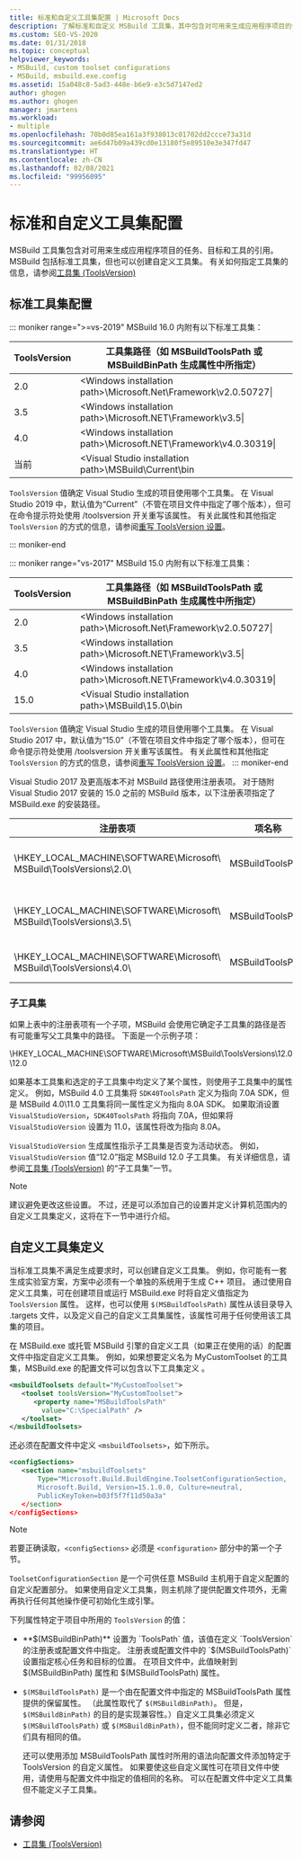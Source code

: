 ```yaml
---
title: 标准和自定义工具集配置 | Microsoft Docs
description: 了解标准和自定义 MSBuild 工具集，其中包含对可用来生成应用程序项目的任务、目标和工具的引用。
ms.custom: SEO-VS-2020
ms.date: 01/31/2018
ms.topic: conceptual
helpviewer_keywords:
- MSBuild, custom toolset configurations
- MSBuild, msbuild.exe.config
ms.assetid: 15a048c8-5ad3-448e-b6e9-e3c5d7147ed2
author: ghogen
ms.author: ghogen
manager: jmartens
ms.workload:
- multiple
ms.openlocfilehash: 70b0d85ea161a3f938013c01702dd2ccce73a31d
ms.sourcegitcommit: ae6d47b09a439cd0e13180f5e89510e3e347fd47
ms.translationtype: HT
ms.contentlocale: zh-CN
ms.lasthandoff: 02/08/2021
ms.locfileid: "99956095"
---
```

# <a name="standard-and-custom-toolset-configurations"></a>标准和自定义工具集配置

MSBuild 工具集包含对可用来生成应用程序项目的任务、目标和工具的引用。 MSBuild 包括标准工具集，但也可以创建自定义工具集。 有关如何指定工具集的信息，请参阅[工具集 (ToolsVersion)](../msbuild/msbuild-toolset-toolsversion.md)

## <a name="standard-toolset-configurations"></a>标准工具集配置

::: moniker range=">=vs-2019"
 MSBuild 16.0 内附有以下标准工具集：

|ToolsVersion|工具集路径（如 MSBuildToolsPath 或 MSBuildBinPath 生成属性中所指定）|
|------------------| - |
|2.0|\<Windows installation path>\Microsoft.Net\Framework\v2.0.50727\\|
|3.5|\<Windows installation path>\Microsoft.NET\Framework\v3.5\\|
|4.0|\<Windows installation path>\Microsoft.NET\Framework\v4.0.30319\\|
|当前|\<Visual Studio installation path>\MSBuild\Current\bin|

 `ToolsVersion` 值确定 Visual Studio 生成的项目使用哪个工具集。 在 Visual Studio 2019 中，默认值为“Current”（不管在项目文件中指定了哪个版本），但可在命令提示符处使用 /toolsversion 开关重写该属性。 有关此属性和其他指定 `ToolsVersion` 的方式的信息，请参阅[重写 ToolsVersion 设置](../msbuild/overriding-toolsversion-settings.md)。

 ::: moniker-end

::: moniker range="vs-2017"
 MSBuild 15.0 内附有以下标准工具集：

|ToolsVersion|工具集路径（如 MSBuildToolsPath 或 MSBuildBinPath 生成属性中所指定）|
|------------------| - |
|2.0|\<Windows installation path>\Microsoft.Net\Framework\v2.0.50727\\|
|3.5|\<Windows installation path>\Microsoft.NET\Framework\v3.5\\|
|4.0|\<Windows installation path>\Microsoft.NET\Framework\v4.0.30319\\|
|15.0|\<Visual Studio installation path>\MSBuild\15.0\bin|

 `ToolsVersion` 值确定 Visual Studio 生成的项目使用哪个工具集。 在 Visual Studio 2017 中，默认值为“15.0”（不管在项目文件中指定了哪个版本），但可在命令提示符处使用 /toolsversion 开关重写该属性。 有关此属性和其他指定 `ToolsVersion` 的方式的信息，请参阅[重写 ToolsVersion 设置](../msbuild/overriding-toolsversion-settings.md)。
 ::: moniker-end

Visual Studio 2017 及更高版本不对 MSBuild 路径使用注册表项。 对于随附 Visual Studio 2017 安装的 15.0 之前的 MSBuild 版本，以下注册表项指定了 MSBuild.exe 的安装路径。

|注册表项|项名称|字符串键值|
|------------------|--------------|----------------------|
|\HKEY_LOCAL_MACHINE\SOFTWARE\Microsoft\ MSBuild\ToolsVersions\2.0\\ |MSBuildToolsPath|.NET Framework 2.0 安装路径|
|\HKEY_LOCAL_MACHINE\SOFTWARE\Microsoft\ MSBuild\ToolsVersions\3.5\\ |MSBuildToolsPath|.NET Framework 3.5 安装路径|
|\HKEY_LOCAL_MACHINE\SOFTWARE\Microsoft\ MSBuild\ToolsVersions\4.0\\ |MSBuildToolsPath|.NET Framework 4 安装路径|

### <a name="sub-toolsets"></a>子工具集

 如果上表中的注册表项有一个子项，MSBuild 会使用它确定子工具集的路径是否有可能重写父工具集中的路径。 下面是一个示例子项：

 \HKEY_LOCAL_MACHINE\SOFTWARE\Microsoft\MSBuild\ToolsVersions\12.0\12.0

 如果基本工具集和选定的子工具集中均定义了某个属性，则使用子工具集中的属性定义。 例如，MSBuild 4.0 工具集将 `SDK40ToolsPath` 定义为指向 7.0A SDK，但是 MSBuild 4.0\11.0 工具集将同一属性定义为指向 8.0A SDK。 如果取消设置 `VisualStudioVersion`，`SDK40ToolsPath` 将指向 7.0A，但如果将 `VisualStudioVersion` 设置为 11.0，该属性将改为指向 8.0A。

 `VisualStudioVersion` 生成属性指示子工具集是否变为活动状态。 例如，`VisualStudioVersion` 值“12.0”指定 MSBuild 12.0 子工具集。 有关详细信息，请参阅[工具集 (ToolsVersion)](../msbuild/msbuild-toolset-toolsversion.md) 的“子工具集”一节。

> [!NOTE]
> 建议避免更改这些设置。 不过，还是可以添加自己的设置并定义计算机范围内的自定义工具集定义，这将在下一节中进行介绍。

## <a name="custom-toolset-definitions"></a>自定义工具集定义

 当标准工具集不满足生成要求时，可以创建自定义工具集。 例如，你可能有一套生成实验室方案，方案中必须有一个单独的系统用于生成 C++ 项目。 通过使用自定义工具集，可在创建项目或运行 MSBuild.exe 时将自定义值指定为 `ToolsVersion` 属性。 这样，也可以使用 `$(MSBuildToolsPath)` 属性从该目录导入 .targets 文件，以及定义自己的自定义工具集属性，该属性可用于任何使用该工具集的项目。

 在 MSBuild.exe 或托管 MSBuild 引擎的自定义工具（如果正在使用的话）的配置文件中指定自定义工具集。 例如，如果想要定义名为 MyCustomToolset 的工具集，MSBuild.exe 的配置文件可以包含以下工具集定义 。

```xml
<msbuildToolsets default="MyCustomToolset">
   <toolset toolsVersion="MyCustomToolset">
      <property name="MSBuildToolsPath"
        value="C:\SpecialPath" />
   </toolset>
</msbuildToolsets>
```

 还必须在配置文件中定义 `<msbuildToolsets>`，如下所示。

```xml
<configSections>
   <section name="msbuildToolsets"
       Type="Microsoft.Build.BuildEngine.ToolsetConfigurationSection,
       Microsoft.Build, Version=15.1.0.0, Culture=neutral,
       PublicKeyToken=b03f5f7f11d50a3a"
   </section>
</configSections>
```

> [!NOTE]
> 若要正确读取，`<configSections>` 必须是 `<configuration>` 部分中的第一个子节。

 `ToolsetConfigurationSection` 是一个可供任意 MSBuild 主机用于自定义配置的自定义配置部分。 如果使用自定义工具集，则主机除了提供配置文件项外，无需再执行任何其他操作便可初始化生成引擎。

 下列属性特定于项目中所用的 `ToolsVersion` 的值：

- **$(MSBuildBinPath)** 设置为 `ToolsPath` 值，该值在定义 `ToolsVersion` 的注册表或配置文件中指定。 注册表或配置文件中的 `$(MSBuildToolsPath)` 设置指定核心任务和目标的位置。 在项目文件中，此值映射到 $(MSBuildBinPath) 属性和 $(MSBuildToolsPath) 属性。

- `$(MSBuildToolsPath)` 是一个由在配置文件中指定的 MSBuildToolsPath 属性提供的保留属性。 （此属性取代了 `$(MSBuildBinPath)`。 但是，`$(MSBuildBinPath)` 的目的是实现兼容性。）自定义工具集必须定义 `$(MSBuildToolsPath)` 或 `$(MSBuildBinPath)`，但不能同时定义二者，除非它们具有相同的值。

  还可以使用添加 MSBuildToolsPath 属性时所用的语法向配置文件添加特定于 ToolsVersion 的自定义属性。 如果要使这些自定义属性可在项目文件中使用，请使用与配置文件中指定的值相同的名称。 可以在配置文件中定义工具集但不能定义子工具集。

## <a name="see-also"></a>请参阅

- [工具集 (ToolsVersion)](../msbuild/msbuild-toolset-toolsversion.md)
